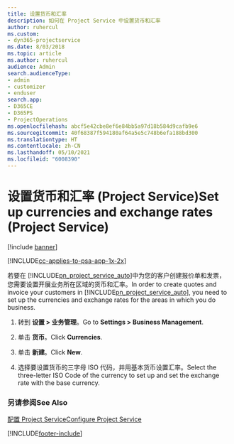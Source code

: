 ```yaml
---
title: 设置货币和汇率
description: 如何在 Project Service 中设置货币和汇率
author: ruhercul
ms.custom:
- dyn365-projectservice
ms.date: 8/03/2018
ms.topic: article
ms.author: ruhercul
audience: Admin
search.audienceType:
- admin
- customizer
- enduser
search.app:
- D365CE
- D365PS
- ProjectOperations
ms.openlocfilehash: abcf5e42cbe8ef6e84bb5a97d18b584d9cafb9e6
ms.sourcegitcommit: 40f68387f594180af64a5e5c748b6efa188bd300
ms.translationtype: HT
ms.contentlocale: zh-CN
ms.lasthandoff: 05/10/2021
ms.locfileid: "6008390"
---
```

# <a name="set-up-currencies-and-exchange-rates-project-service"></a><span data-ttu-id="f575e-103">设置货币和汇率 (Project Service)</span><span class="sxs-lookup"><span data-stu-id="f575e-103">Set up currencies and exchange rates (Project Service)</span></span>

[!include [banner](../includes/psa-now-project-operations.md)]

[!INCLUDE[cc-applies-to-psa-app-1x-2x](../includes/cc-applies-to-psa-app-1x-2x.md)]

<span data-ttu-id="f575e-104">若要在 [!INCLUDE[pn_project_service_auto](../includes/pn-project-service-auto.md)]中为您的客户创建报价单和发票，您需要设置开展业务所在区域的货币和汇率。</span><span class="sxs-lookup"><span data-stu-id="f575e-104">In order to create quotes and invoice your customers in [!INCLUDE[pn_project_service_auto](../includes/pn-project-service-auto.md)], you need to set up the currencies and exchange rates for the areas in which you do business.</span></span>  
  
1.  <span data-ttu-id="f575e-105">转到 **设置 > 业务管理**。</span><span class="sxs-lookup"><span data-stu-id="f575e-105">Go to **Settings > Business Management**.</span></span>  
  
2.  <span data-ttu-id="f575e-106">单击 **货币**。</span><span class="sxs-lookup"><span data-stu-id="f575e-106">Click **Currencies**.</span></span>  
  
3.  <span data-ttu-id="f575e-107">单击 **新建**。</span><span class="sxs-lookup"><span data-stu-id="f575e-107">Click **New**.</span></span>  
  
4.  <span data-ttu-id="f575e-108">选择要设置货币的三字母 ISO 代码，并用基本货币设置汇率。</span><span class="sxs-lookup"><span data-stu-id="f575e-108">Select the three-letter ISO Code of the currency to set up and set the exchange rate with the base currency.</span></span>  
  
### <a name="see-also"></a><span data-ttu-id="f575e-109">另请参阅</span><span class="sxs-lookup"><span data-stu-id="f575e-109">See Also</span></span>  
 [<span data-ttu-id="f575e-110">配置 Project Service</span><span class="sxs-lookup"><span data-stu-id="f575e-110">Configure Project Service</span></span>](../psa/configure.md)


[!INCLUDE[footer-include](../includes/footer-banner.md)]